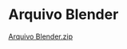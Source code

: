 # Arquivo Blender

[Arquivo Blender.zip](https://github.com/ICEI-PUC-Minas-PPC-CC/ppc-cc-2023-2-mod3d-noite-cyber/files/13662633/Arquivo.Blender.zip)
